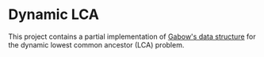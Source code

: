 # Dynamic LCA

This project contains a partial implementation of [Gabow's data structure](https://arxiv.org/abs/1611.07055) for the dynamic lowest common ancestor (LCA) problem.